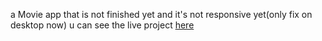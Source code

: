 a Movie app that is not finished yet and it's not responsive yet(only fix on desktop now) 
u can see the live project [here](https://67f807e431f528418d50a2d9--spectacular-torte-171578.netlify.app/)
